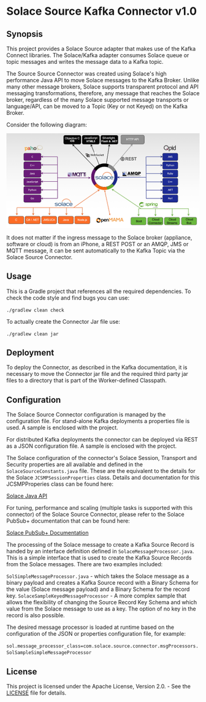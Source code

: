 # Solace Source Kafka Connector v1.0

## Synopsis

This project provides a Solace Source adapter that makes use of the Kafka Connect libraries. The Solace/Kafka adapter consumes Solace queue or topic messages and writes the message data to a Kafka topic. 

The Source Source Connector was created using Solace's high performance Java API to move Solace messages to the Kafka Broker. Unlike many other message brokers, Solace supports transparent protocol and API messaging transformations, therefore, any message that reaches the Solace broker, regardless of the many Solace supported message transports or language/API, can be moved to a Topic (Key or not Keyed) on the Kafka Broker. 

Consider the following diagram:

![Architecture Overview](resources/SolInterop.png)

It does not matter if the ingress message to the Solace broker (appliance, software or cloud) is from an iPhone, a REST POST or an AMQP, JMS or MQTT message, it can be sent automatically to the Kafka Topic via the Solace Source Connector.

## Usage

This is a Gradle project that references all the required dependencies. To check the code style and find bugs you can use:

`./gradlew clean check`

To actually create the  Connector Jar file use:

`./gradlew clean jar`

## Deployment

To deploy the Connector, as described in the Kafka documentation, it is necessary to move the Connector jar file and the required third party jar files to a directory that is part of the Worker-defined Classpath.

## Configuration

The Solace Source Connector configuration is managed by the configuration file. For stand-alone Kafka deployments a properties file is used. A sample is enclosed with the project.

For distributed Kafka deployments the connector can be deployed via REST as a JSON configuration file. A sample is enclosed with the project. 

The Solace configuration of the connector's Solace Session, Transport and Security properties are all available and defined in the `SolaceSourceConstants.java` file. These are the equivalent to the details for the Solace `JCSMPSessionProperties` class. Details and documentation for this JCSMPProperies class can be found here:

[Solace Java API](https://docs.solace.com/API-Developer-Online-Ref-Documentation/java/index.html)

For tuning, performance and scaling (multiple tasks is supported with this connector) of the Solace Source Connector, please refer to the Solace PubSub+ documentation that can be found here:

[Solace PubSub+ Documentation](https://docs.solace.com/)

The processing of the Solace message to create a Kafka Source Record is handed by an interface definition defined in `SolaceMessageProcessor.java`. This is a simple interface that is used to create the Kafka Source Records from the Solace messages. There are two examples included:

`SolSimpleMessageProcessor.java` - which takes the Solace message as a binary payload and creates a Kafka Source record with a Binary Schema for the value (Solace message payload) and a Binary Schema for the record key.
`SolaceSampleKeyedMessageProcessor` - A more complex sample that allows the flexibility of changing the Source Record Key Schema and which value from the Solace message to use as a key. The option of no key in the record is also possible.

The desired message processor is loaded at runtime based on the configuration of the JSON or properties configuration file, for example:

`sol.message_processor_class=com.solace.source.connector.msgProcessors.SolSampleSimpleMessageProcessor`



## License

This project is licensed under the Apache License, Version 2.0. - See the [LICENSE](https://github.com/SolaceLabs/solace-messaging-demo/blob/master/LICENSE) file for details.